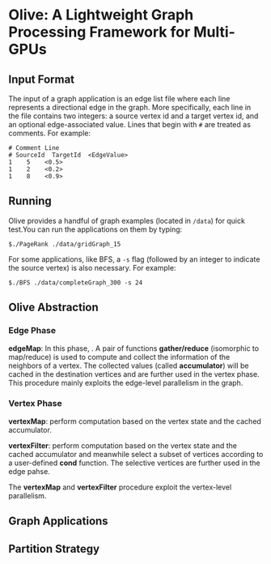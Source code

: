 # Olive: A Lightweight Graph Processing Framework for Multi-GPUs

## Input Format

The input of a graph application is an edge list file where each line represents a directional edge in the graph. More specifically, each line in the file contains two integers: a source vertex id and a target vertex id, and an optional edge-associated value. Lines that begin with `#` are treated as comments. For example:

    # Comment Line
    # SourceId  TargetId  <EdgeValue>
    1    5    <0.5>
    1    2    <0.2>
    1    8    <0.9>


## Running

Olive provides a handful of graph examples (located in `/data`) for quick test.You can run the applications on them by typing:

    $./PageRank ./data/gridGraph_15 

For some applications, like BFS, a `-s` flag (followed by an integer to indicate the source vertex) is also necessary. For example:

    $./BFS ./data/completeGraph_300 -s 24

## Olive Abstraction

### Edge Phase

**edgeMap**:  In this phase, . A pair of functions **gather/reduce** (isomorphic to map/reduce) is used to compute and collect the information of the neighbors of a vertex. The collected values (called **accumulator**) will be cached in the destination vertices and are further used in the vertex phase. This procedure mainly exploits the edge-level parallelism in the graph.

### Vertex Phase

**vertexMap**: perform computation based on the vertex state and the cached accumulator.

**vertexFilter**: perform computation based on the vertex state and the cached accumulator and meanwhile select a subset of vertices according to a user-defined **cond** function. The selective vertices are further used in the edge pahse.

The **vertexMap** and **vertexFilter** procedure exploit the vertex-level parallelism.


## Graph Applications


## Partition Strategy


